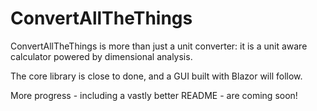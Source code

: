 # ConvertAllTheThings
ConvertAllTheThings is more than just a unit converter: it is a unit aware calculator powered by dimensional analysis. 

The core library is close to done, and a GUI built with Blazor will follow.

More progress - including a vastly better README - are coming soon!
